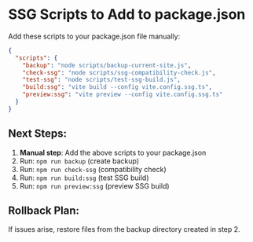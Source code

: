 
# SSG Scripts to Add to package.json

Add these scripts to your package.json file manually:

```json
{
  "scripts": {
    "backup": "node scripts/backup-current-site.js",
    "check-ssg": "node scripts/ssg-compatibility-check.js",
    "test-ssg": "node scripts/test-ssg-build.js",
    "build:ssg": "vite build --config vite.config.ssg.ts",
    "preview:ssg": "vite preview --config vite.config.ssg.ts"
  }
}
```

## Next Steps:

1. **Manual step**: Add the above scripts to your package.json
2. Run: `npm run backup` (create backup)
3. Run: `npm run check-ssg` (compatibility check)
4. Run: `npm run build:ssg` (test SSG build)
5. Run: `npm run preview:ssg` (preview SSG build)

## Rollback Plan:
If issues arise, restore files from the backup directory created in step 2.
